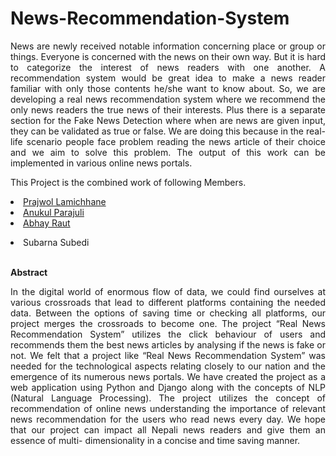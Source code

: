 # News-Recommendation-System

<p align="justify">News are newly received notable information concerning place or group or things. Everyone is concerned with the news on their own way. But it is hard to categorize the interest of news readers with one another. A recommendation system would be great idea to make a news reader familiar with only those contents he/she want to know about. So, we are developing a real news recommendation system where we recommend the only news readers the true news of their interests. Plus there is a separate section for the Fake News Detection where when are news are given input, they can be validated as true or false. We are doing this because in the real-life scenario people face problem reading the news article of their choice and we aim to solve this problem. The output of this work can be implemented in various online news portals.</p>

<h>This Project is the combined work of following Members.</h>
  <a href="http://prajwollamichhane.com.np/"><li>Prajwol Lamichhane</li></a>
  <a href="https://github.com/anukulu"><li>Anukul Parajuli</li></a>
  <a href="https://github.com/abhayraut712"><li>Abhay Raut</li></a>
  <li>Subarna Subedi</li>

<br>


<b><h>Abstract</h></b>
<p align="justify">In the digital world of enormous flow of data, we could find ourselves at various
crossroads that lead to different platforms containing the needed data. Between the
options of saving time or checking all platforms, our project merges the
crossroads to become one. The project “Real News Recommendation System”
utilizes the click behaviour of users and recommends them the best news articles
by analysing if the news is fake or not. We felt that a project like “Real News
Recommendation System” was needed for the technological aspects relating
closely to our nation and the emergence of its numerous news portals. We have
created the project as a web application using Python and Django along with the
concepts of NLP (Natural Language Processing). The project utilizes the concept
of recommendation of online news understanding the importance of relevant news
recommendation for the users who read news every day. We hope that our project
can impact all Nepali news readers and give them an essence of multi-
dimensionality in a concise and time saving manner.</p>

